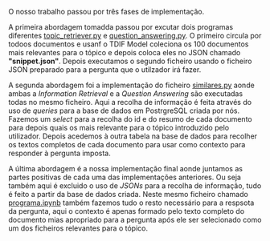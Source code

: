 O nosso trabalho passou por três fases de implementação. 

A primeira abordagem tomadda passou por excutar dois programas diferentes [topic_retriever.py](topic_retriever.py) e [question_answering.py](question_answering.py). O primeiro circula por todoos documentos e usanf o TDIF Model coleciona os 100 documentos mais relevantes para o tópico e depois coloca eles no JSON chamado **"snippet.json"**. Depois executamos o segundo ficheiro usando o ficheiro JSON preparado para a pergunta que o utilzador irá fazer.

A segunda abordagem foi a implementação do ficheiro [similares.py](similares.py) aonde ambas a *Information Retrieval* e a *Question Answering* são executadas todas no mesmo ficheiro. Aqui a recolha de informação é feita através do uso de *queries* para a base de dados em PostrgreSQL criada por nós. Fazemos um *select* para a recolha do id e do resumo de cada documento para depois quais os mais relevante para o tópico introduzido pelo utilizador. Depois acedemos à outra tabela na base de dados para recolher os textos completos de cada documento para usar como contexto para responder à pergunta imposta.

A última abordagem é a nossa implementação final aonde juntamos as partes positivas de cada uma das implementações anteriores. Ou seja também aqui é excluido o uso de *JSONs* para a recolha de informação, tudo é feito a partir da base de dados criada. Neste mesmo ficheiro chamado [programa.ipynb](programa.ipynb) também fazemos tudo o resto necessário para a respsota da pergunta, aqui o contexto é apenas formado pelo texto completo do documento mias apropriado para a pergunta após ele ser selecionado como um dos ficheiros relevantes para o tópico.
